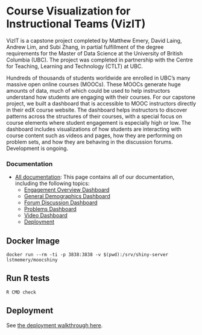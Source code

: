 # Course Visualization for Instructional Teams (VizIT)

VizIT is a capstone project completed by Matthew Emery, David Laing, Andrew Lim, and Subi Zhang, in partial fulfillment of the degree requirements for the Master of Data Science at the University of British Columbia (UBC). The project was completed in partnership with the Centre for Teaching, Learning and Technology (CTLT) at UBC.

Hundreds of thousands of students worldwide are enrolled in UBC’s many massive open online courses (MOOCs). These MOOCs generate huge amounts of data, much of which could be used to help instructors understand how students are engaging with their courses. For our capstone project, we built a dashboard that is accessible to MOOC instructors directly in their edX course website. The dashboard helps instructors to discover patterns across the structures of their courses, with a special focus on course elements where student engagement is especially high or low. The dashboard includes visualizations of how students are interacting with course content such as videos and pages, how they are performing on problem sets, and how they are behaving in the discussion forums. Development is ongoing.

### Documentation

* [All documentation](https://laingdk.github.io/vizit/): This page contains all of our documentation, including the following topics:
    * [Engagement Overview Dashboard](https://laingdk.github.io/vizit//engagement-overview-dashboard-overview.html)
    * [General Demographics Dashboard](https://laingdk.github.io/vizit//general-demographics-overview.html)
    * [Forum Discussion Dashboard](https://laingdk.github.io/vizit//forum-overview.html)
    * [Problems Dashboard](https://laingdk.github.io/vizit//problem-overview.html)
    * [Video Dashboard](https://laingdk.github.io/vizit//video-overview.html)
    * [Deployment](https://laingdk.github.io/vizit//deployment-walkthrough.html)

## Docker Image

`docker run --rm -ti -p 3838:3838 -v $(pwd):/srv/shiny-server lstmemery/moocshiny`

## Run R tests

`R CMD check`

## Deployment

See [the deployment walkthrough here](./extra_docs/deployment.md).

